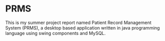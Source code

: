 # PRMS
This is my summer project report named Patient Record Management System (PRMS), a desktop based application written in java programming language using swing components and MySQL.
